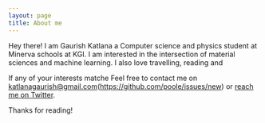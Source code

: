 ```yaml
---
layout: page
title: About me 
---
```


<p class="message">
  Hey there! I am Gaurish Katlana a Computer science and physics student at Minerva schools at KGI. I am interested in the intersection of material sciences and machine learning. I also love travelling, reading and 
</p>

If any of your interests matche Feel free to contact me on katlanagaurish@gmail.com(https://github.com/poole/issues/new) or [reach me on Twitter](https://twitter.com/gkatlana).

Thanks for reading!
